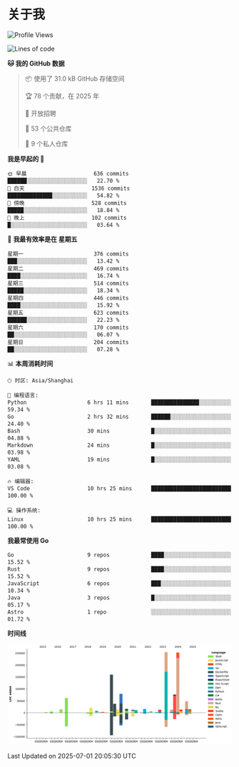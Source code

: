 # 关于我

<!--START_SECTION:waka-->
![Profile Views](http://img.shields.io/badge/%E4%B8%AA%E4%BA%BA%E8%B5%84%E6%96%99%E8%A7%82%E7%9C%8B%E6%AC%A1%E6%95%B0-0-blue)

![Lines of code](https://img.shields.io/badge/%E4%BB%8E%E3%80%8CHello%20World%E3%80%8D%E8%B5%B7%E6%88%91%E5%B7%B2%E7%BB%8F%E5%86%99%E4%BA%86-1.2%20million%20%E8%A1%8C%E4%BB%A3%E7%A0%81-blue)

**🐱 我的 GitHub 数据** 

> 📦  使用了 31.0 kB GitHub 存储空间 
 > 
> 🏆 78 个贡献，在 2025 年
 > 
> 💼 开放招聘
 > 
> 📜 53 个公共仓库 
 > 
> 🔑 9 个私人仓库 
 > 
**我是早起的 🐤** 

```text
🌞 早晨                     636 commits         ██████░░░░░░░░░░░░░░░░░░░   22.70 % 
🌆 白天                     1536 commits        ██████████████░░░░░░░░░░░   54.82 % 
🌃 傍晚                     528 commits         █████░░░░░░░░░░░░░░░░░░░░   18.84 % 
🌙 晚上                     102 commits         █░░░░░░░░░░░░░░░░░░░░░░░░   03.64 % 
```
📅 **我最有效率是在 星期五** 

```text
星期一                      376 commits         ███░░░░░░░░░░░░░░░░░░░░░░   13.42 % 
星期二                      469 commits         ████░░░░░░░░░░░░░░░░░░░░░   16.74 % 
星期三                      514 commits         █████░░░░░░░░░░░░░░░░░░░░   18.34 % 
星期四                      446 commits         ████░░░░░░░░░░░░░░░░░░░░░   15.92 % 
星期五                      623 commits         ██████░░░░░░░░░░░░░░░░░░░   22.23 % 
星期六                      170 commits         ██░░░░░░░░░░░░░░░░░░░░░░░   06.07 % 
星期日                      204 commits         ██░░░░░░░░░░░░░░░░░░░░░░░   07.28 % 
```


📊 **本周消耗时间** 

```text
🕑︎ 时区: Asia/Shanghai

💬 编程语言: 
Python                   6 hrs 11 mins       ███████████████░░░░░░░░░░   59.34 % 
Go                       2 hrs 32 mins       ██████░░░░░░░░░░░░░░░░░░░   24.40 % 
Bash                     30 mins             █░░░░░░░░░░░░░░░░░░░░░░░░   04.88 % 
Markdown                 24 mins             █░░░░░░░░░░░░░░░░░░░░░░░░   03.98 % 
YAML                     19 mins             █░░░░░░░░░░░░░░░░░░░░░░░░   03.08 % 

🔥 编辑器: 
VS Code                  10 hrs 25 mins      █████████████████████████   100.00 % 

💻 操作系统: 
Linux                    10 hrs 25 mins      █████████████████████████   100.00 % 
```

**我最常使用 Go** 

```text
Go                       9 repos             ████░░░░░░░░░░░░░░░░░░░░░   15.52 % 
Rust                     9 repos             ████░░░░░░░░░░░░░░░░░░░░░   15.52 % 
JavaScript               6 repos             ███░░░░░░░░░░░░░░░░░░░░░░   10.34 % 
Java                     3 repos             █░░░░░░░░░░░░░░░░░░░░░░░░   05.17 % 
Astro                    1 repo              ░░░░░░░░░░░░░░░░░░░░░░░░░   01.72 % 
```



**时间线**

![Lines of Code chart](https://raw.githubusercontent.com/catusax/catusax/master/assets/bar_graph.png)


 Last Updated on 2025-07-01 20:05:30 UTC
<!--END_SECTION:waka-->
